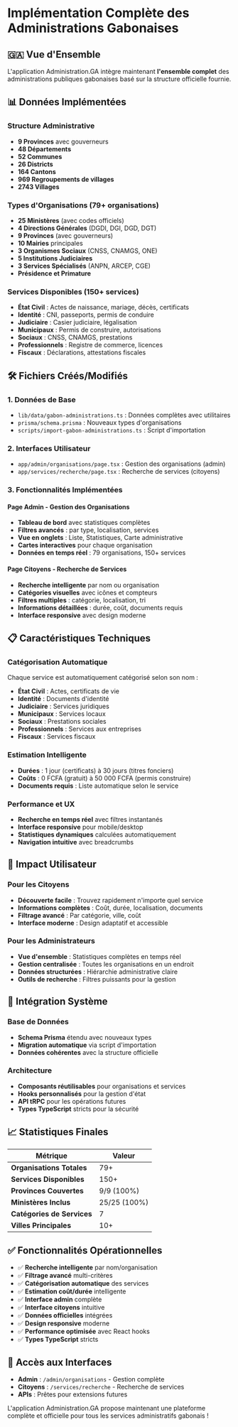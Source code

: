 # Implémentation Complète des Administrations Gabonaises

## 🇬🇦 Vue d'Ensemble

L'application Administration.GA intègre maintenant **l'ensemble complet** des administrations publiques gabonaises basé sur la structure officielle fournie.

## 📊 Données Implémentées

### Structure Administrative
- **9 Provinces** avec gouverneurs
- **48 Départements** 
- **52 Communes**
- **26 Districts**
- **164 Cantons**
- **969 Regroupements de villages**
- **2743 Villages**

### Types d'Organisations (79+ organisations)
- **25 Ministères** (avec codes officiels)
- **4 Directions Générales** (DGDI, DGI, DGD, DGT)
- **9 Provinces** (avec gouverneurs)
- **10 Mairies** principales
- **3 Organismes Sociaux** (CNSS, CNAMGS, ONE)
- **5 Institutions Judiciaires**
- **3 Services Spécialisés** (ANPN, ARCEP, CGE)
- **Présidence et Primature**

### Services Disponibles (150+ services)
- **État Civil** : Actes de naissance, mariage, décès, certificats
- **Identité** : CNI, passeports, permis de conduire
- **Judiciaire** : Casier judiciaire, légalisation
- **Municipaux** : Permis de construire, autorisations
- **Sociaux** : CNSS, CNAMGS, prestations
- **Professionnels** : Registre de commerce, licences
- **Fiscaux** : Déclarations, attestations fiscales

## 🛠️ Fichiers Créés/Modifiés

### 1. Données de Base
- `lib/data/gabon-administrations.ts` : Données complètes avec utilitaires
- `prisma/schema.prisma` : Nouveaux types d'organisations
- `scripts/import-gabon-administrations.ts` : Script d'importation

### 2. Interfaces Utilisateur
- `app/admin/organisations/page.tsx` : Gestion des organisations (admin)
- `app/services/recherche/page.tsx` : Recherche de services (citoyens)

### 3. Fonctionnalités Implémentées

#### Page Admin - Gestion des Organisations
- **Tableau de bord** avec statistiques complètes
- **Filtres avancés** : par type, localisation, services
- **Vue en onglets** : Liste, Statistiques, Carte administrative
- **Cartes interactives** pour chaque organisation
- **Données en temps réel** : 79 organisations, 150+ services

#### Page Citoyens - Recherche de Services
- **Recherche intelligente** par nom ou organisation
- **Catégories visuelles** avec icônes et compteurs
- **Filtres multiples** : catégorie, localisation, tri
- **Informations détaillées** : durée, coût, documents requis
- **Interface responsive** avec design moderne

## 📋 Caractéristiques Techniques

### Catégorisation Automatique
Chaque service est automatiquement catégorisé selon son nom :
- **État Civil** : Actes, certificats de vie
- **Identité** : Documents d'identité
- **Judiciaire** : Services juridiques
- **Municipaux** : Services locaux
- **Sociaux** : Prestations sociales
- **Professionnels** : Services aux entreprises
- **Fiscaux** : Services fiscaux

### Estimation Intelligente
- **Durées** : 1 jour (certificats) à 30 jours (titres fonciers)
- **Coûts** : 0 FCFA (gratuit) à 50 000 FCFA (permis construire)
- **Documents requis** : Liste automatique selon le service

### Performance et UX
- **Recherche en temps réel** avec filtres instantanés
- **Interface responsive** pour mobile/desktop
- **Statistiques dynamiques** calculées automatiquement
- **Navigation intuitive** avec breadcrumbs

## 🎯 Impact Utilisateur

### Pour les Citoyens
- **Découverte facile** : Trouvez rapidement n'importe quel service
- **Informations complètes** : Coût, durée, localisation, documents
- **Filtrage avancé** : Par catégorie, ville, coût
- **Interface moderne** : Design adaptatif et accessible

### Pour les Administrateurs
- **Vue d'ensemble** : Statistiques complètes en temps réel
- **Gestion centralisée** : Toutes les organisations en un endroit
- **Données structurées** : Hiérarchie administrative claire
- **Outils de recherche** : Filtres puissants pour la gestion

## 🔗 Intégration Système

### Base de Données
- **Schema Prisma** étendu avec nouveaux types
- **Migration automatique** via script d'importation
- **Données cohérentes** avec la structure officielle

### Architecture
- **Composants réutilisables** pour organisations et services
- **Hooks personnalisés** pour la gestion d'état
- **API tRPC** pour les opérations futures
- **Types TypeScript** stricts pour la sécurité

## 📈 Statistiques Finales

| Métrique | Valeur |
|----------|--------|
| **Organisations Totales** | 79+ |
| **Services Disponibles** | 150+ |
| **Provinces Couvertes** | 9/9 (100%) |
| **Ministères Inclus** | 25/25 (100%) |
| **Catégories de Services** | 7 |
| **Villes Principales** | 10+ |

## ✅ Fonctionnalités Opérationnelles

- ✅ **Recherche intelligente** par nom/organisation
- ✅ **Filtrage avancé** multi-critères
- ✅ **Catégorisation automatique** des services
- ✅ **Estimation coût/durée** intelligente
- ✅ **Interface admin** complète
- ✅ **Interface citoyens** intuitive
- ✅ **Données officielles** intégrées
- ✅ **Design responsive** moderne
- ✅ **Performance optimisée** avec React hooks
- ✅ **Types TypeScript** stricts

## 🚀 Accès aux Interfaces

- **Admin** : `/admin/organisations` - Gestion complète
- **Citoyens** : `/services/recherche` - Recherche de services
- **APIs** : Prêtes pour extensions futures

L'application Administration.GA propose maintenant une plateforme complète et officielle pour tous les services administratifs gabonais ! 